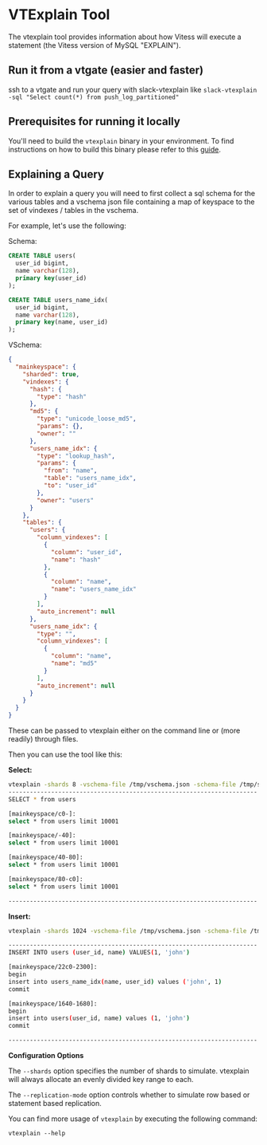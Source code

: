 # VTExplain Tool

The vtexplain tool provides information about how Vitess will execute a statement (the Vitess version of MySQL "EXPLAIN").

## Run it from a vtgate (easier and faster)
ssh to a vtgate and run your query with slack-vtexplain like `slack-vtexplain -sql "Select count(*) from push_log_partitioned"`

## Prerequisites for running it locally

You'll need to build the `vtexplain` binary in your environment.
To find instructions on how to build this binary please refer to this [guide](http://vitess.io/getting-started/local-instance.html#manual-build). 

## Explaining a Query

In order to explain a query you will need to first collect a sql schema for the various tables and a vschema json file containing a map of keyspace to the set of vindexes / tables in the vschema.

For example, let's use the following:

Schema:

```SQL
CREATE TABLE users(
  user_id bigint,
  name varchar(128),
  primary key(user_id)
);

CREATE TABLE users_name_idx(
  user_id bigint,
  name varchar(128),
  primary key(name, user_id)
);
```

VSchema:

```json
{
  "mainkeyspace": {
    "sharded": true,
    "vindexes": {
      "hash": {
        "type": "hash"
      },
      "md5": {
        "type": "unicode_loose_md5",
        "params": {},
        "owner": ""
      },
      "users_name_idx": {
        "type": "lookup_hash",
        "params": {
          "from": "name",
          "table": "users_name_idx",
          "to": "user_id"
        },
        "owner": "users"
      }
    },
    "tables": {
      "users": {
        "column_vindexes": [
          {
            "column": "user_id",
            "name": "hash"
          },
          {
            "column": "name",
            "name": "users_name_idx"
          }
        ],
        "auto_increment": null
      },
      "users_name_idx": {
        "type": "",
        "column_vindexes": [
          {
            "column": "name",
            "name": "md5"
          }
        ],
        "auto_increment": null
      }
    }
  }
}
```

These can be passed to vtexplain either on the command line or (more readily) through files.

Then you can use the tool like this:

**Select:**

```bash
vtexplain -shards 8 -vschema-file /tmp/vschema.json -schema-file /tmp/schema.sql -replication-mode "ROW" -output-mode text -sql "SELECT * from users"
----------------------------------------------------------------------
SELECT * from users

[mainkeyspace/c0-]:
select * from users limit 10001

[mainkeyspace/-40]:
select * from users limit 10001

[mainkeyspace/40-80]:
select * from users limit 10001

[mainkeyspace/80-c0]:
select * from users limit 10001

----------------------------------------------------------------------
```

**Insert:**

```bash
vtexplain -shards 1024 -vschema-file /tmp/vschema.json -schema-file /tmp/schema.sql -replication-mode "ROW" -output-mode text -sql "INSERT INTO users (user_id, name) VALUES(1, 'john')"

----------------------------------------------------------------------
INSERT INTO users (user_id, name) VALUES(1, 'john')

[mainkeyspace/22c0-2300]:
begin
insert into users_name_idx(name, user_id) values ('john', 1)
commit

[mainkeyspace/1640-1680]:
begin
insert into users(user_id, name) values (1, 'john')
commit

----------------------------------------------------------------------
```

**Configuration Options**

The `--shards` option specifies the number of shards to simulate. vtexplain will always allocate an evenly divided key range to each.

The `--replication-mode` option controls whether to simulate row based or statement based replication.

You can find more usage of `vtexplain` by executing the following command: 

```
vtexplain --help 
```
